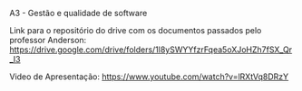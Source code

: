 A3 - Gestão e qualidade de software

Link para o repositório do drive com os documentos passados pelo professor Anderson:
https://drive.google.com/drive/folders/1l8ySWYYfzrFqea5oXJoHZh7fSX_Qr_I3

Video de Apresentação:
https://www.youtube.com/watch?v=lRXtVq8DRzY
